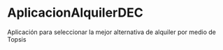 # AplicacionAlquilerDEC
Aplicación para seleccionar la mejor alternativa de alquiler por medio de Topsis
